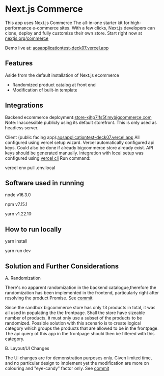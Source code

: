 # Next.js Commerce
This app uses Next.js Commerce
The all-in-one starter kit for high-performance e-commerce sites. With a few clicks, Next.js developers can clone, deploy and fully customize their own store.
Start right now at [nextjs.org/commerce](https://nextjs.org/commerce)

Demo live at: [aosapplicationtest-deck07.vercel.app](https://aosapplicationtest-deck07.vercel.app)

## Features
Aside from the default installation of Next.js ecommerce
- Randomized product catalog at front end
- Modification of built-in template

## Integrations

Backend ecommerce deployment:[store-xjhp7ifs5f.mybigcommerce.com](https://store-xjhp7ifs5f.mybigcommerce.com)
  Note: Inaccessible publicly using its default storefront. This is only used as headless server.

Client (public facing app):[aosapplicationtest-deck07.vercel.app](https://aosapplicationtest-deck07.vercel.app)
All configured using vercel setup wizard. Vercel automatically configured api keys. Could also be done if already bigcommerce store already exist. API keys should be generated manually.
Integration with local setup was configured using [vercel cli](https://vercel.com/cli)
  Run command: 
  
  vercel env pull .env.local

## Software used in running
node v16.3.0

npm v7.15.1

yarn v1.22.10

## How to run locally
yarn install

yarn run dev
 

##  Solution and Further Considerations
A. Randomization

  There's no apparent randomization in the backend catalogue,therefore the randomization has been implemented in the frontend, particularly right after resolving the product Promise.
  See [commit](https://github.com/deck07/commerce/commit/5926071e3c7975cf3582a19f06e0fdce067d5bd6)
  
Since the sandbox bigcommerce store has only 13 products in total, it was all used in populating the the frontpage.
Shall the store have sizeable number of products, it must only use a subset of the products to be randomized.
Possible solution with this scenario is to create logical category which groups the products that are allowed to be in the frontpage. The api query of this app in the frontpage should then be filtered with this category.



B. Layout/UI Changes

  The UI changes are for demonstration purposes only. Given limited time, and no particular design to implement yet the modification are more on colouring and "eye-candy" factor only.
  See [commit](https://github.com/deck07/commerce/commit/384fe68ed2241a0e2fb2ba392d5ca205e8b2d777)


